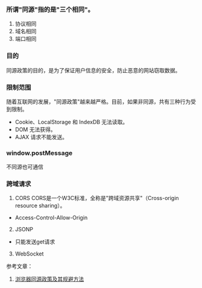 ### 所谓"同源"指的是"三个相同"。
1. 协议相同
2. 域名相同
3. 端口相同

### 目的
同源政策的目的，是为了保证用户信息的安全，防止恶意的网站窃取数据。

### 限制范围
随着互联网的发展，"同源政策"越来越严格。目前，如果非同源，共有三种行为受到限制。
* Cookie、LocalStorage 和 IndexDB 无法读取。
* DOM 无法获得。
* AJAX 请求不能发送。


### window.postMessage
不同源也可通信



### 跨域请求
1. CORS
CORS是一个W3C标准，全称是"跨域资源共享"（Cross-origin resource sharing）。
* Access-Control-Allow-Origin
2. JSONP
* 只能发送get请求
3. WebSocket

参考文章：
1. [浏览器同源政策及其规避方法](http://www.ruanyifeng.com/blog/2016/04/same-origin-policy.html)
